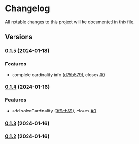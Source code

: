 # Changelog

All notable changes to this project will be documented in this file.

## Versions

### [0.1.5](https://github.com/expr-solver/typ3s/compare/v0.1.4...v0.1.5) (2024-01-18)


### Features

* complete cardinality info ([d75b579](https://github.com/expr-solver/typ3s/commit/d75b5796bb1c2150e06b46a39e24eb2a90db8ca4)), closes [#0](https://github.com/expr-solver/typ3s/issues/0)

### [0.1.4](https://github.com/expr-solver/typ3s/compare/v0.1.3...v0.1.4) (2024-01-16)


### Features

* add solveCardinality ([9f9cb69](https://github.com/expr-solver/typ3s/commit/9f9cb69716962f84adbb54c61bcea2beed200edb)), closes [#0](https://github.com/expr-solver/typ3s/issues/0)

### [0.1.3](https://github.com/expr-solver/typ3s/compare/v0.1.2...v0.1.3) (2024-01-16)

### [0.1.2](https://github.com/expr-solver/typ3s/compare/v0.1.1...v0.1.2) (2024-01-16)
